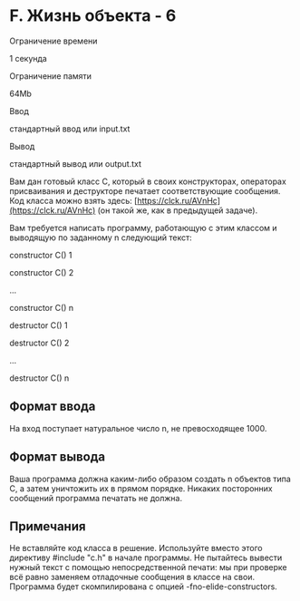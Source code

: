 F. Жизнь объекта - 6
====================

Ограничение времени

1 секунда

Ограничение памяти

64Mb

Ввод

стандартный ввод или input.txt

Вывод

стандартный вывод или output.txt

Вам дан готовый класс C, который в своих конструкторах, операторах присваивания и деструкторе печатает соответствующие сообщения. Код класса можно взять здесь: [https://clck.ru/AVnHc](https://clck.ru/AVnHc) (он такой же, как в предыдущей задаче).

Вам требуется написать программу, работающую с этим классом и выводящую по заданному n следующий текст:

constructor C() 1

constructor C() 2

...

constructor C() n

destructor C() 1

destructor C() 2

...

destructor C() n

Формат ввода
------------

На вход поступает натуральное число n, не превосходящее 1000.

Формат вывода
-------------

Ваша программа должна каким-либо образом создать n объектов типа C, а затем уничтожить их в прямом порядке. Никаких посторонних сообщений программа печатать не должна.

Примечания
----------

Не вставляйте код класса в решение. Используйте вместо этого директиву #include "c.h" в начале программы. Не пытайтесь вывести нужный текст с помощью непосредственной печати: мы при проверке всё равно заменяем отладочные сообщения в классе на свои. Программа будет скомпилирована с опцией -fno-elide-constructors.